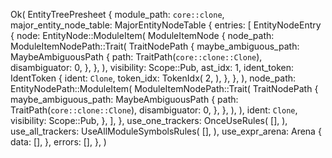 Ok(
    EntityTreePresheet {
        module_path: `core::clone`,
        major_entity_node_table: MajorEntityNodeTable {
            entries: [
                EntityNodeEntry {
                    node: EntityNode::ModuleItem(
                        ModuleItemNode {
                            node_path: ModuleItemNodePath::Trait(
                                TraitNodePath {
                                    maybe_ambiguous_path: MaybeAmbiguousPath {
                                        path: TraitPath(`core::clone::Clone`),
                                        disambiguator: 0,
                                    },
                                },
                            ),
                            visibility: Scope::Pub,
                            ast_idx: 1,
                            ident_token: IdentToken {
                                ident: `Clone`,
                                token_idx: TokenIdx(
                                    2,
                                ),
                            },
                        },
                    ),
                    node_path: EntityNodePath::ModuleItem(
                        ModuleItemNodePath::Trait(
                            TraitNodePath {
                                maybe_ambiguous_path: MaybeAmbiguousPath {
                                    path: TraitPath(`core::clone::Clone`),
                                    disambiguator: 0,
                                },
                            },
                        ),
                    ),
                    ident: `Clone`,
                    visibility: Scope::Pub,
                },
            ],
        },
        use_one_trackers: OnceUseRules(
            [],
        ),
        use_all_trackers: UseAllModuleSymbolsRules(
            [],
        ),
        use_expr_arena: Arena {
            data: [],
        },
        errors: [],
    },
)